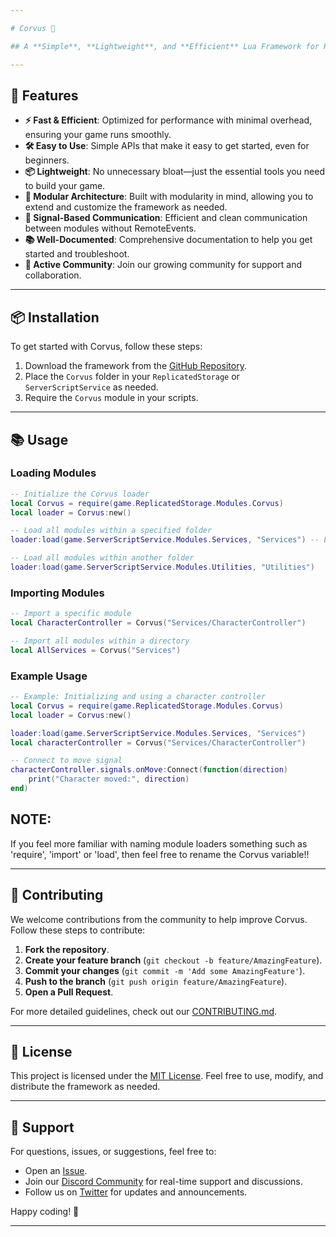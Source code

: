 ```yaml
---

# Corvus 🌟

## A **Simple**, **Lightweight**, and **Efficient** Lua Framework for Roblox

---
```


## 🚀 Features

- **⚡ Fast & Efficient**: Optimized for performance with minimal overhead, ensuring your game runs smoothly.
- **🛠️ Easy to Use**: Simple APIs that make it easy to get started, even for beginners.
- **📦 Lightweight**: No unnecessary bloat—just the essential tools you need to build your game.
- **🧩 Modular Architecture**: Built with modularity in mind, allowing you to extend and customize the framework as needed.
- **🔌 Signal-Based Communication**: Efficient and clean communication between modules without RemoteEvents.
- **📚 Well-Documented**: Comprehensive documentation to help you get started and troubleshoot.
- **🤝 Active Community**: Join our growing community for support and collaboration.

---

## 📦 Installation

To get started with Corvus, follow these steps:

1. Download the framework from the [GitHub Repository](https://github.com/xsiuph/Corvus-Framework).
2. Place the `Corvus` folder in your `ReplicatedStorage` or `ServerScriptService` as needed.
3. Require the `Corvus` module in your scripts.

---

## 📚 Usage

### Loading Modules

```lua
-- Initialize the Corvus loader
local Corvus = require(game.ReplicatedStorage.Modules.Corvus)
local loader = Corvus:new()

-- Load all modules within a specified folder
loader:load(game.ServerScriptService.Modules.Services, "Services") -- Loads all modules inside of Modules.Services into "Corvus.cache.Services"

-- Load all modules within another folder
loader:load(game.ServerScriptService.Modules.Utilities, "Utilities")
```

### Importing Modules

```lua
-- Import a specific module
local CharacterController = Corvus("Services/CharacterController")

-- Import all modules within a directory
local AllServices = Corvus("Services")
```

### Example Usage

```lua
-- Example: Initializing and using a character controller
local Corvus = require(game.ReplicatedStorage.Modules.Corvus)
local loader = Corvus:new()

loader:load(game.ServerScriptService.Modules.Services, "Services")
local characterController = Corvus("Services/CharacterController")

-- Connect to move signal
characterController.signals.onMove:Connect(function(direction)
    print("Character moved:", direction)
end)
```

## NOTE:
If you feel more familiar with naming module loaders something such as 'require', 'import' or 'load', then feel free to rename the Corvus variable!!

---

## 🤝 Contributing

We welcome contributions from the community to help improve Corvus. Follow these steps to contribute:

1. **Fork the repository**.
2. **Create your feature branch** (`git checkout -b feature/AmazingFeature`).
3. **Commit your changes** (`git commit -m 'Add some AmazingFeature'`).
4. **Push to the branch** (`git push origin feature/AmazingFeature`).
5. **Open a Pull Request**.

For more detailed guidelines, check out our [CONTRIBUTING.md](CONTRIBUTING.md).

---

## 📄 License

This project is licensed under the [MIT License](LICENSE.md). Feel free to use, modify, and distribute the framework as needed.

---

## 💬 Support

For questions, issues, or suggestions, feel free to:

- Open an [Issue](https://github.com/xsiuph/Corvus-Framework/issues).
- Join our [Discord Community](https://discord.gg/your-discord-link) for real-time support and discussions.
- Follow us on [Twitter](https://twitter.com/CorvusFramework) for updates and announcements.

Happy coding! 🚀

---
